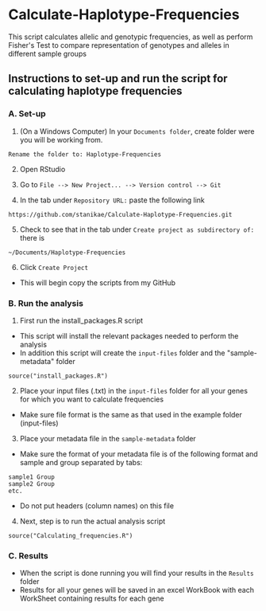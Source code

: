 # Calculate-Haplotype-Frequencies
This script calculates allelic and genotypic frequencies, as well as perform Fisher's Test to compare representation of genotypes and alleles in different sample groups

## Instructions to set-up and run the script for calculating haplotype frequencies

### A. Set-up
1. (On a Windows Computer) In your ``Documents folder``, create folder were you will be working from.
````
Rename the folder to: Haplotype-Frequencies
````		
2. Open RStudio

3. Go to ``File --> New Project... --> Version control --> Git``

4. In the tab under ``Repository URL:`` paste the following link
````
https://github.com/stanikae/Calculate-Haplotype-Frequencies.git
````
5. Check to see that in the tab under ``Create project as subdirectory of:`` there is
````
~/Documents/Haplotype-Frequencies
````		
6. Click ``Create Project``
* This will begin copy the scripts from my GitHub
	
### B. Run the analysis
1. First run the install_packages.R script
* This script will install the relevant packages needed to perform the analysis
* In addition this script will create the ``input-files`` folder and the "sample-metadata" folder
````
source("install_packages.R")
````		
2. Place your input files (.txt) in the ``input-files`` folder for all your genes for which you want to calculate frequencies
* Make sure file format is the same as that used in the example folder (input-files)

3. Place your metadata file in the ``sample-metadata`` folder
* Make sure the format of your metadata file is of the following format and sample and group separated by tabs:
````
sample1	Group
sample2	Group
etc.
````
* Do not put headers (column names) on this file

4. Next, step is to run the actual analysis script
````
source("Calculating_frequencies.R")
````		
### C. Results
* When the script is done running you will find your results in the ``Results`` folder
* Results for all your genes will be saved in an excel WorkBook with each WorkSheet containing results for each gene
